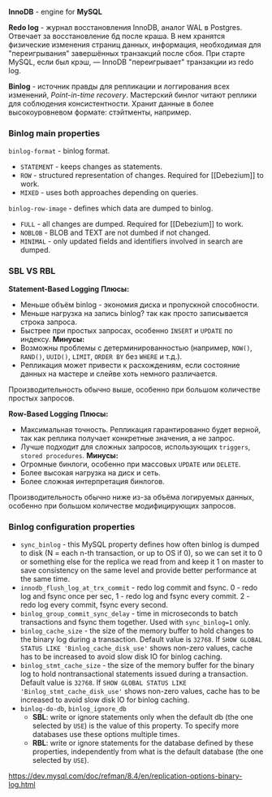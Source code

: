 **InnoDB** - engine for **MySQL**

**Redo log** - журнал восстановления InnoDB, аналог WAL в Postgres. Отвечает за восстановление бд после краша. В нем хранятся физические изменения страниц данных,
информация, необходимая для "переигрывания" завершённых транзакций после сбоя. При старте MySQL, если был крэш, — InnoDB "переигрывает" транзакции из redo log.

**Binlog** - источник правды для репликации и логгирования всех изменений, *Point-in-time recovery*. Мастерский бинлог читают реплики для соблюдения консистентности. Хранит данные в более высокоуровневом формате: стэйтменты, например.

### Binlog main properties

`binlog-format` - binlog format.
- `STATEMENT` - keeps changes as statements.
- `ROW` - structured representation of changes. Required for [[Debezium]] to work.  
- `MIXED` - uses both approaches depending on queries.

`binlog-row-image` - defines which data are dumped to binlog.
- `FULL` - all changes are dumped. Required for [[Debezium]] to work.
- `NOBLOB` - BLOB and TEXT are not dumbed if not changed.
- `MINIMAL` - only updated fields and identifiers involved in search are dumped. 

### SBL VS RBL

**Statement-Based Logging**
**Плюсы:**
- Меньше объём binlog - экономия диска и пропускной способности.
- Меньше нагрузка на запись binlog? так как просто записывается строка запроса.
- Быстрее при простых запросах, особенно `INSERT` и `UPDATE` по индексу.
**Минусы:**
- Возможны проблемы с детерминированностью (например, `NOW()`, `RAND()`, `UUID()`, `LIMIT`, `ORDER BY` без `WHERE` и т.д.).
- Репликация может привести к расхождениям, если состояние данных на мастере и слейве хоть немного различается.

Производительность обычно выше, особенно при большом количестве простых запросов.

**Row-Based Logging**
**Плюсы:**
- Максимальная точность. Репликация гарантированно будет верной, так как реплика получает конкретные значения, а не запрос.
- Лучше подходит для сложных запросов, использующих `triggers`, `stored procedures`.
**Минусы:**
- Огромные бинлоги, особенно при массовых `UPDATE` или `DELETE`.
- Более высокая нагрузка на диск и сеть.
- Более сложная интерпретация бинлогов.

Производительность обычно ниже из-за объёма логируемых данных, особенно при большом количестве модифицирующих запросов.

### Binlog configuration properties 
  
- `sync_binlog` - this MySQL property defines how often binlog is dumped to disk (N = each n-th transaction, or up to OS if 0), so we can set it to 0 or something else for the replica we read from and keep it 1 on master to save consistency on the same level and provide better performance at the same time.  
- `innodb_flush_log_at_trx_commit` - redo log commit and fsync. 0 - redo log and fsync once per sec, 1 - redo log and fsync every commit. 2 - redo log every commit, fsync every second.  
- `binlog_group_commit_sync_delay` - time in microseconds to batch transactions and fsync them together. Used with `sync_binlog=1` only.
- `binlog_cache_size` - the size of the memory buffer to hold changes to the binary log during a transaction. Default value is `32768`. If `SHOW GLOBAL STATUS LIKE 'Binlog_cache_disk_use'` shows non-zero values, cache has to be increased to avoid slow disk IO for binlog caching.
- `binlog_stmt_cache_size` - the size of the memory buffer for the binary log to hold nontransactional statements issued during a transaction. Default value is `32768`. If `SHOW GLOBAL STATUS LIKE 'Binlog_stmt_cache_disk_use'` shows non-zero values, cache has to be increased to avoid slow disk IO for binlog caching.
- `binlog-do-db`, `binlog_ignore_db`
	- **SBL**: write or ignore statements only when the default db (the one selected by `USE`) is the value of this property. To specify more databases use these options multiple times.
	- **RBL**: write or ignore statements for the database defined by these properties, independently from what is the default database (the one selected by `USE`).

https://dev.mysql.com/doc/refman/8.4/en/replication-options-binary-log.html